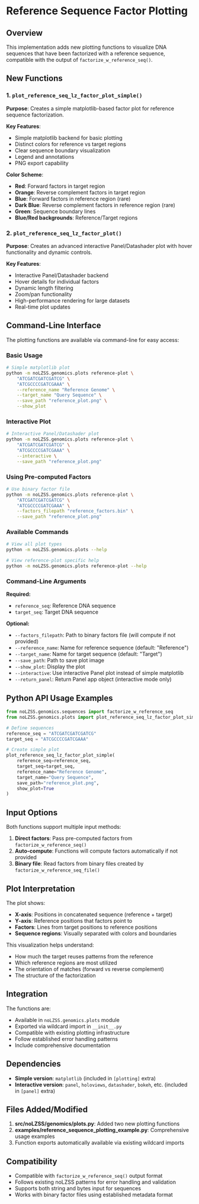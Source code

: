 # Reference Sequence Factor Plotting

## Overview

This implementation adds new plotting functions to visualize DNA sequences that have been factorized with a reference sequence, compatible with the output of `factorize_w_reference_seq()`.

## New Functions

### 1. `plot_reference_seq_lz_factor_plot_simple()`

**Purpose**: Creates a simple matplotlib-based factor plot for reference sequence factorization.

**Key Features**:
- Simple matplotlib backend for basic plotting
- Distinct colors for reference vs target regions
- Clear sequence boundary visualization
- Legend and annotations
- PNG export capability

**Color Scheme**:
- **Red**: Forward factors in target region
- **Orange**: Reverse complement factors in target region  
- **Blue**: Forward factors in reference region (rare)
- **Dark Blue**: Reverse complement factors in reference region (rare)
- **Green**: Sequence boundary lines
- **Blue/Red backgrounds**: Reference/Target regions

### 2. `plot_reference_seq_lz_factor_plot()`

**Purpose**: Creates an advanced interactive Panel/Datashader plot with hover functionality and dynamic controls.

**Key Features**:
- Interactive Panel/Datashader backend
- Hover details for individual factors
- Dynamic length filtering
- Zoom/pan functionality
- High-performance rendering for large datasets
- Real-time plot updates

## Command-Line Interface

The plotting functions are available via command-line for easy access:

### Basic Usage

```bash
# Simple matplotlib plot
python -m noLZSS.genomics.plots reference-plot \
    "ATCGATCGATCGATCG" \
    "ATCGCCCCGATCGAAA" \
    --reference_name "Reference Genome" \
    --target_name "Query Sequence" \
    --save_path "reference_plot.png" \
    --show_plot
```

### Interactive Plot

```bash
# Interactive Panel/Datashader plot
python -m noLZSS.genomics.plots reference-plot \
    "ATCGATCGATCGATCG" \
    "ATCGCCCCGATCGAAA" \
    --interactive \
    --save_path "reference_plot.png"
```

### Using Pre-computed Factors

```bash
# Use binary factor file
python -m noLZSS.genomics.plots reference-plot \
    "ATCGATCGATCGATCG" \
    "ATCGCCCCGATCGAAA" \
    --factors_filepath "reference_factors.bin" \
    --save_path "reference_plot.png"
```

### Available Commands

```bash
# View all plot types
python -m noLZSS.genomics.plots --help

# View reference-plot specific help
python -m noLZSS.genomics.plots reference-plot --help
```

### Command-Line Arguments

**Required:**
- `reference_seq`: Reference DNA sequence
- `target_seq`: Target DNA sequence

**Optional:**
- `--factors_filepath`: Path to binary factors file (will compute if not provided)
- `--reference_name`: Name for reference sequence (default: "Reference")
- `--target_name`: Name for target sequence (default: "Target")
- `--save_path`: Path to save plot image
- `--show_plot`: Display the plot
- `--interactive`: Use interactive Panel plot instead of simple matplotlib
- `--return_panel`: Return Panel app object (interactive mode only)

## Python API Usage Examples

```python
from noLZSS.genomics.sequences import factorize_w_reference_seq
from noLZSS.genomics.plots import plot_reference_seq_lz_factor_plot_simple

# Define sequences
reference_seq = "ATCGATCGATCGATCG"
target_seq = "ATCGCCCCGATCGAAA"

# Create simple plot
plot_reference_seq_lz_factor_plot_simple(
    reference_seq=reference_seq,
    target_seq=target_seq,
    reference_name="Reference Genome",
    target_name="Query Sequence",
    save_path="reference_plot.png",
    show_plot=True
)
```

## Input Options

Both functions support multiple input methods:

1. **Direct factors**: Pass pre-computed factors from `factorize_w_reference_seq()`
2. **Auto-compute**: Functions will compute factors automatically if not provided
3. **Binary file**: Read factors from binary files created by `factorize_w_reference_seq_file()`

## Plot Interpretation

The plot shows:
- **X-axis**: Positions in concatenated sequence (reference + target)
- **Y-axis**: Reference positions that factors point to
- **Factors**: Lines from target positions to reference positions
- **Sequence regions**: Visually separated with colors and boundaries

This visualization helps understand:
- How much the target reuses patterns from the reference
- Which reference regions are most utilized
- The orientation of matches (forward vs reverse complement)
- The structure of the factorization

## Integration

The functions are:
- Available in `noLZSS.genomics.plots` module
- Exported via wildcard import in `__init__.py`
- Compatible with existing plotting infrastructure
- Follow established error handling patterns
- Include comprehensive documentation

## Dependencies

- **Simple version**: `matplotlib` (included in `[plotting]` extra)
- **Interactive version**: `panel`, `holoviews`, `datashader`, `bokeh`, etc. (included in `[panel]` extra)

## Files Added/Modified

1. **src/noLZSS/genomics/plots.py**: Added two new plotting functions
2. **examples/reference_sequence_plotting_example.py**: Comprehensive usage examples
3. Function exports automatically available via existing wildcard imports

## Compatibility

- Compatible with `factorize_w_reference_seq()` output format
- Follows existing noLZSS patterns for error handling and validation
- Supports both string and bytes input for sequences
- Works with binary factor files using established metadata format